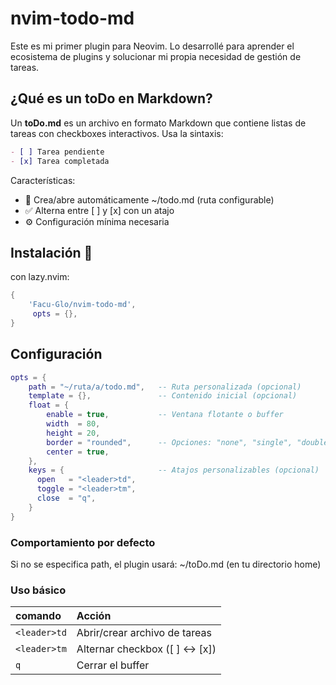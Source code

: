 # nvim-todo-md
Este es mi primer plugin para Neovim. Lo desarrollé para aprender el ecosistema de plugins y solucionar mi propia necesidad de gestión de tareas.

## ¿Qué es un toDo en Markdown?
Un **toDo.md** es un archivo en formato Markdown que contiene listas de tareas con checkboxes interactivos. Usa la sintaxis:

```markdown
- [ ] Tarea pendiente
- [x] Tarea completada
```

Características:
- 📂 Crea/abre automáticamente ~/todo.md (ruta configurable)
- ✅ Alterna entre [ ] y [x] con un atajo
- ⚙️ Configuración mínima necesaria



## Instalación 🔧
con lazy.nvim:

```lua
{
    'Facu-Glo/nvim-todo-md',
     opts = {},
}
```
## Configuración
```lua
opts = {
    path = "~/ruta/a/todo.md",   -- Ruta personalizada (opcional)
    template = {},               -- Contenido inicial (opcional)
    float = {
        enable = true,           -- Ventana flotante o buffer
        width  = 80,
        height = 20,
        border = "rounded",      -- Opciones: "none", "single", "double", "solid"
        center = true,
    },
    keys = {                     -- Atajos personalizables (opcional)
      open   = "<leader>td",
      toggle = "<leader>tm",
      close  = "q",
    }
}
```
### Comportamiento por defecto
Si no se especifica path, el plugin usará:
~/toDo.md (en tu directorio home)

### Uso básico
| comando                      | Acción                              |
| :----------------------------| :---------------------------------- |
| `<leader>td`                | Abrir/crear archivo de tareas       |
| `<leader>tm`                | Alternar checkbox ([ ] ↔ [x])       |
| `q`                          | Cerrar el buffer                    |

